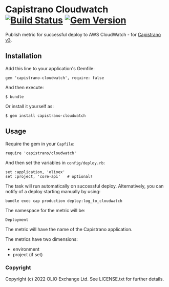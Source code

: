 # Capistrano Cloudwatch [![Build Status](https://travis-ci.org/olioex/capistrano-cloudwatch.svg)](https://travis-ci.org/olioex/capistrano-cloudwatch) [![Gem Version](https://badge.fury.io/rb/capistrano-cloudwatch.svg)](http://badge.fury.io/rb/capistrano-cloudwatch)

Publish metric for successful deploy to AWS CloudWatch - for [Capistrano v3](https://github.com/capistrano/capistrano).

## Installation

Add this line to your application's Gemfile:

    gem 'capistrano-cloudwatch', require: false

And then execute:

    $ bundle

Or install it yourself as:

    $ gem install capistrano-cloudwatch

## Usage

Require the gem in your `Capfile`:

    require 'capistrano/cloudwatch'

And then set the variables in `config/deploy.rb`:

    set :application, 'olioex'
    set :project, 'core-api'   # optional!

The task will run automatically on successful deploy. Alternatively, you can notify of a deploy starting manually by using:

    bundle exec cap production deploy:log_to_cloudwatch

The namespace for the metric will be:

    Deployment

The metric will have the name of the Capistrano application.

The metrics have two dimensions:
* environment
* project (if set)

### Copyright

Copyright (c) 2022 OLIO Exchange Ltd. See LICENSE.txt for further details.